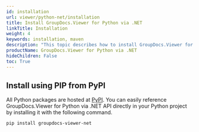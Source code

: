 ```yaml
---
id: installation
url: viewer/python-net/installation
title: Install GroupDocs.Viewer for Python via .NET
linkTitle: Installation
weight: 4
keywords: installation, maven
description: "This topic describes how to install GroupDocs.Viewer for Python."
productName: GroupDocs.Viewer for Python via .NET
hideChildren: False
toc: True
---
```


## Install using PIP from PyPI

All Python packages are hosted at [PyPI](https://pypi.org/project/groupdocs-viewer-net). You can easily reference GroupDocs.Viewer for Python via .NET API directly in your Python project by installing it with the following command.

```batch
pip install groupdocs-viewer-net
```

